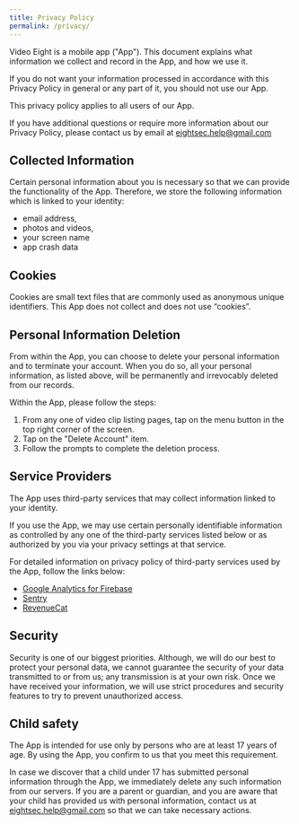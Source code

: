 ```yaml
---
title: Privacy Policy
permalink: /privacy/
---
```

<!-- https://www.markdownguide.org/basic-syntax -->

Video Eight is a mobile app ("App"). This document explains what information we collect and record in the App, and how we use it.

If you do not want your information processed in accordance with this Privacy Policy in general or any part of it, you should not use our App.

This privacy policy applies to all users of our App.

If you have additional questions or require more information about our Privacy Policy, please contact us by email at eightsec.help@gmail.com

## Collected Information
Certain personal information about you is necessary so that we can provide the functionality of the App. Therefore, we store the following information which is linked to your identity:
* email address, 
* photos and videos, 
* your screen name
* app crash data

## Cookies
Cookies are small text files that are commonly used as anonymous unique identifiers. This App does not collect and does not use “cookies”.

## Personal Information Deletion
From within the App, you can choose to delete your personal information and to terminate your account. When you do so, all your personal information, as listed above, will be permanently and irrevocably deleted from our records.

Within the App, please follow the steps:
1. From any one of video clip listing pages, tap on the menu button in the top right corner of the screen.
2. Tap on the "Delete Account" item.
3. Follow the prompts to complete the deletion process.

## Service Providers
The App uses third-party services that may collect information linked to your identity. 

If you use the App, we may use certain personally identifiable information as controlled by any one of the third-party services listed below or as authorized by you via your privacy settings at that service.

For detailed information on privacy policy of third-party services used by the App, follow the links below:

* [Google Analytics for Firebase](https://firebase.google.com/policies/analytics)
* [Sentry](https://sentry.io/privacy/)
* [RevenueCat](https://www.revenuecat.com/privacy)

## Security
Security is one of our biggest priorities. Although, we will do our best to protect your personal data, we cannot guarantee the security of your data transmitted to or from us; any transmission is at your own risk. Once we have received your information, we will use strict procedures and security features to try to prevent unauthorized access.

## Child safety
The App is intended for use only by persons who are at least 17 years of age. By using the App, you confirm to us that you meet this requirement.

In case we discover that a child under 17 has submitted personal information through the App, we immediately delete any such information from our servers. If you are a parent or guardian, and you are aware that your child has provided us with personal information, contact us at eightsec.help@gmail.com so that we can take necessary actions.